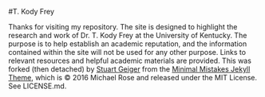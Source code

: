 #T. Kody Frey

Thanks for visiting my repository. The site is designed to highlight the research and work of Dr. T. Kody Frey at the University of Kentucky. The purpose is to help establish an academic reputation, and the information contained within the site will not be used for any other purpose. Links to relevant resources and helpful academic materials are provided. This was forked (then detached) by [Stuart Geiger](https://github.com/staeiou) from the [Minimal Mistakes Jekyll Theme](https://mmistakes.github.io/minimal-mistakes/), which is © 2016 Michael Rose and released under the MIT License. See LICENSE.md.
